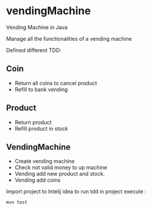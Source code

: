 # vendingMachine
Vending Machine in Java

Manage all the functionalities of a vending machine

Defined different TDD:

## Coin
- Return all coins to cancel product
- Refill to bank vending

## Product
- Return product 
- Refill product in stock

## VendingMachine
- Create vending machine
- Check not valid money to up machine
- Vending add new product and stock.
- Vending add coins


Import project to Intelij idea to run  tdd in project execute : 

```
mvn test
```
